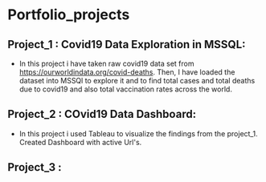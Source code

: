 # Portfolio_projects
## Project_1 : Covid19 Data Exploration in MSSQL:
* In this project i have taken raw covid19 data set from  https://ourworldindata.org/covid-deaths. Then, I have loaded the dataset into MSSQl to explore it and to find total cases and total deaths due to covid19 and  also total vaccination rates across the world.
## Project_2 : COvid19 Data Dashboard:
*  In this project i used Tableau to visualize the findings from the project_1. Created Dashboard with active Url's.
## Project_3 : 
